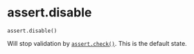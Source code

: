 # assert.disable

```
assert.disable()
```

Will stop validation by [`assert.check()`](./check.md). This is the default state.